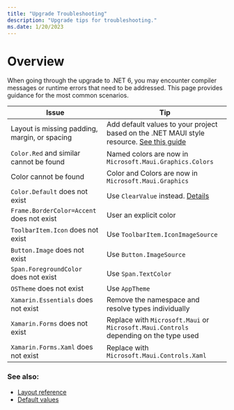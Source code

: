 ```yaml
---
title: "Upgrade Troubleshooting"
description: "Upgrade tips for troubleshooting."
ms.date: 1/20/2023
---
```


# Overview

When going through the upgrade to .NET 6, you may encounter compiler messages or runtime errors that need to be addressed. This page provides guidance for the most common scenarios.

| Issue    | Tip |
|---------|-------------|
| Layout is missing padding, margin, or spacing    | Add default values to your project based on the .NET MAUI style resource. [See this guide][0] |
| `Color.Red` and similar cannot be found | Named colors are now in `Microsoft.Maui.Graphics.Colors` |
| Color cannot be found | Color and Colors are now in `Microsoft.Maui.Graphics` |
| `Color.Default` does not exist | Use `ClearValue` instead. [Details](https://github.com/dotnet/upgrade-assistant/issues/592) |
| `Frame.BorderColor=Accent` does not exist | User an explicit color |
| `ToolbarItem.Icon` does not exist | Use `ToolbarItem.IconImageSource` |
| `Button.Image` does not exist | Use `Button.ImageSource` |
| `Span.ForegroundColor` does not exist | Use `Span.TextColor` |
| `OSTheme` does not exist | Use `AppTheme` |
| `Xamarin.Essentials` does not exist | Remove the namespace and resolve types individually |
| `Xamarin.Forms` does not exist | Replace with `Microsoft.Maui` or `Microsoft.Maui.Controls` depending on the type used |
| `Xamarin.Forms.Xaml` does not exist | Replace with `Microsoft.Maui.Controls.Xaml` |

### See also:

* [Layout reference][0]
* [Default values][1]

[0]: layout-reference.md
[1]: defaults.md